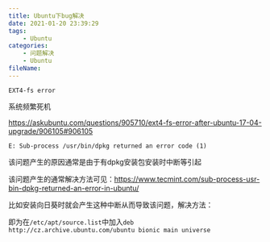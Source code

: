 ```yaml
---
title: Ubuntu下bug解决
date: 2021-01-20 23:39:29
tags:
	- Ubuntu
categories:
	- 问题解决
	- Ubuntu
fileName:
---
```




```
EXT4-fs error
```

系统频繁死机

https://askubuntu.com/questions/905710/ext4-fs-error-after-ubuntu-17-04-upgrade/906105#906105







```
E: Sub-process /usr/bin/dpkg returned an error code (1)
```

该问题产生的原因通常是由于有dpkg安装包安装时中断等引起

该问题产生的通常解决方法可见：https://www.tecmint.com/sub-process-usr-bin-dpkg-returned-an-error-in-ubuntu/

比如安装向日葵时就会产生这种中断从而导致该问题，解决方法：

即为在`/etc/apt/source.list`中加入`deb http://cz.archive.ubuntu.com/ubuntu bionic main universe`